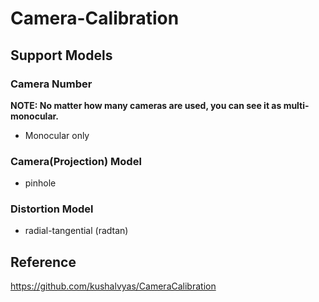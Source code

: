 # Camera-Calibration
## Support Models
### Camera Number
**NOTE: No matter how many cameras are used, you can see it as multi-monocular.**
 - Monocular only
### Camera(Projection) Model
- pinhole
### Distortion Model
- radial-tangential (radtan)
## Reference
https://github.com/kushalvyas/CameraCalibration
